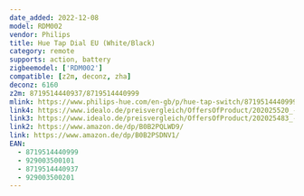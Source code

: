 ```yaml
---
date_added: 2022-12-08
model: RDM002
vendor: Philips
title: Hue Tap Dial EU (White/Black)
category: remote
supports: action, battery
zigbeemodel: ['RDM002']
compatible: [z2m, deconz, zha]
deconz: 6160
z2m: 8719514440937/8719514440999
mlink: https://www.philips-hue.com/en-gb/p/hue-tap-switch/8719514440999
link4: https://www.idealo.de/preisvergleich/OffersOfProduct/202025520_-hue-tap-dial-schalter-schwarz-kv01-1mk-philips.html
link3: https://www.idealo.de/preisvergleich/OffersOfProduct/202025483_-hue-tap-dial-schalter-weiss-kv01-1ml-philips.html
link2: https://www.amazon.de/dp/B0B2PQLWD9/
link: https://www.amazon.de/dp/B0B2PSDNV1/
EAN:
  - 8719514440999
  - 929003500101
  - 8719514440937
  - 929003500201
---
```

